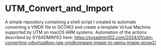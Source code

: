 # UTM_Convert_and_Import
A simple repository containing a shell script I created to automate converting a VMDK file to QCOW2 and create a template Virtual Machine supported by UTM on macOS ARM systems. Automation of the actions described by SYSADMIN102 here: https://sysadmin102.com/2024/01/utm-converting-vdivirtualbox-raw-vmdkvmware-image-to-qemu-image-qcow2/
